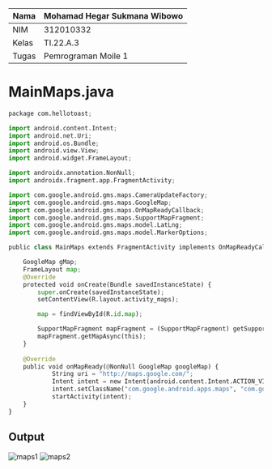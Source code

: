 | Nama      | Mohamad Hegar Sukmana Wibowo |
| --------- | -----------                  |
| NIM       | 312010332                    |
| Kelas     | TI.22.A.3                    |
| Tugas     | Pemrograman Moile 1          |

# MainMaps.java
```python
package com.hellotoast;

import android.content.Intent;
import android.net.Uri;
import android.os.Bundle;
import android.view.View;
import android.widget.FrameLayout;

import androidx.annotation.NonNull;
import androidx.fragment.app.FragmentActivity;

import com.google.android.gms.maps.CameraUpdateFactory;
import com.google.android.gms.maps.GoogleMap;
import com.google.android.gms.maps.OnMapReadyCallback;
import com.google.android.gms.maps.SupportMapFragment;
import com.google.android.gms.maps.model.LatLng;
import com.google.android.gms.maps.model.MarkerOptions;

public class MainMaps extends FragmentActivity implements OnMapReadyCallback {

    GoogleMap gMap;
    FrameLayout map;
    @Override
    protected void onCreate(Bundle savedInstanceState) {
        super.onCreate(savedInstanceState);
        setContentView(R.layout.activity_maps);

        map = findViewById(R.id.map);

        SupportMapFragment mapFragment = (SupportMapFragment) getSupportFragmentManager().findFragmentById(R.id.map);
        mapFragment.getMapAsync(this);
    }
    
    @Override
    public void onMapReady(@NonNull GoogleMap googleMap) {
            String uri = "http://maps.google.com/";
            Intent intent = new Intent(android.content.Intent.ACTION_VIEW, Uri.parse(uri));
            intent.setClassName("com.google.android.apps.maps", "com.google.android.maps.MapsActivity");
            startActivity(intent);
    }
}

```
## Output
![maps1](https://github.com/hegarr/mainmaps/assets/145521387/25e5aa60-51b7-4232-a570-191e53eeabd5)
![maps2](https://github.com/hegarr/mainmaps/assets/145521387/d0e921ac-32cc-4745-ac17-fb935331efea)
